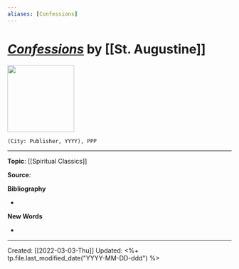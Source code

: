 ```yaml
---
aliases: [Confessions]
---
```


# [*Confessions*]() by [[St. Augustine]]

<img src="" width=150>

`(City: Publisher, YYYY), PPP`


--- 
**Topic**: [[Spiritual Classics]]

**Source**: 

**Bibliography**

- 

**New Words**

- 

---
Created: [[2022-03-03-Thu]]
Updated: <%+ tp.file.last_modified_date("YYYY-MM-DD-ddd") %>

